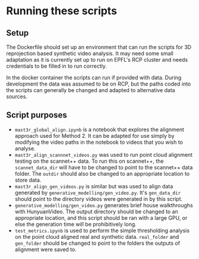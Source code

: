 # Running these scripts

## Setup

The Dockerfile should set up an environment that can run the scripts for 3D reprojection based synthetic video analysis. It may need some small adaptation as it is currently set up to run on EPFL's RCP cluster and needs credentials to be filled in to run correctly.

In the docker container the scripts can run if provided with data. During development the data was assumed to be on RCP, but the paths coded into the scripts can generally be changed and adapted to alternative data sources.

## Script purposes

- `mast3r_global_align.ipynb` is a notebook that explores the alignment approach used for Method 2. It can be adapted for use simply by modifying the video paths in the notebook to videos that you wish to analyse.
- `mast3r_align_scannnet_videos.py` was used to run point cloud alignment testing on the scannet++ data. To run this on scannet++, the `scannet_data_dir` will have to be changed to point to the scannet++ data folder. The `outdir` should also be changed to an appropriate location to store data.
- `mast3r_align_gen_videos.py` is similar but was used to align data generated by `generative_modelling/gen_video.py`. It's `gen_data_dir` should point to the directory videos were generated in by this script.
- `generative_modelling/gen_video.py` generates brief house walkthroughs with HunyuanVideo. The output directory should be changed to an appropriate location, and this script should be ran with a large GPU, or else the generation time will be prohibitively long.
- `test_metrics.ipynb` is used to perform the simple thresholding analysis on the point cloud aligned real and synthetic data. `real_folder` and `gen_folder` should be changed to point to the folders the outputs of alignment were saved to.
